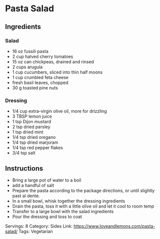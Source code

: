 # Pasta Salad
## Ingredients
### Salad
- 16 oz fussili pasta
- 2 cup halved cherry tomatoes
- 15 oz can chickpeas, drained and rinsed
- 2 cups arugula
- 1 cup cucumbers, sliced into thin half moons
- 1 cup crumbled feta cheese
- fresh basil leaves, chopped
- 30 g toasted pine nuts
### Dressing
- 1/4 cup extra-virgin olive oil, more for drizzling
- 3 TBSP lemon juice
- 1 tsp Dijon mustard
- 2 tsp dried parsley
- 1 tsp dried mint
- 1/4 tsp dried oregano
- 1/4 tsp dried marjoram
- 1/4 tsp red pepper flakes
- 3/4 tsp salt
## Instructions
- Bring a large pot of water to a boil
- add a handful of salt
- Prepare the pasta according to the package directions, or until slightly past al dente.
- In a small bowl, whisk together the dressing ingredients
- Drain the pasta, toss it with a little olive oil and let it cool to room temp
- Transfer to a large bowl with the salad ingredients
- Pour the dressing and toss to coat

Servings: 8
Category: Sides
Link: https://www.loveandlemons.com/pasta-salad/
Tags: Vegetarian
